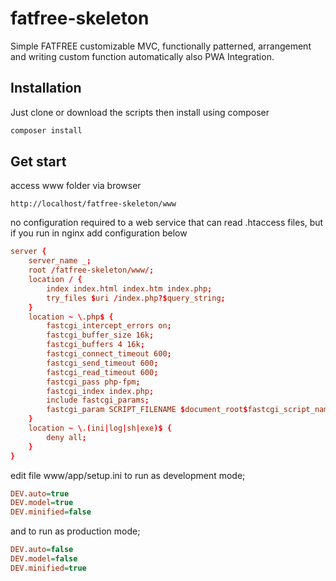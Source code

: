 # fatfree-skeleton
Simple FATFREE customizable MVC, functionally patterned, arrangement and writing custom function automatically also PWA Integration.
## Installation
Just clone or download the scripts then install using composer
```html
composer install
```
## Get start
access www folder via browser
```text
http://localhost/fatfree-skeleton/www 
```
no configuration required to a web service that can read .htaccess files, but if you run in nginx add configuration below
```conf
server {
    server_name _; 
    root /fatfree-skeleton/www/;    
    location / {
        index index.html index.htm index.php;      
        try_files $uri /index.php?$query_string;
    }
    location ~ \.php$ {
        fastcgi_intercept_errors on;
        fastcgi_buffer_size 16k;
        fastcgi_buffers 4 16k;
        fastcgi_connect_timeout 600;
        fastcgi_send_timeout 600;
        fastcgi_read_timeout 600;
        fastcgi_pass php-fpm;
        fastcgi_index index.php;
        include fastcgi_params;
        fastcgi_param SCRIPT_FILENAME $document_root$fastcgi_script_name;
    }
    location ~ \.(ini|log|sh|exe)$ {
        deny all;
    }
}
```
edit file www/app/setup.ini to run as development mode;
```ini
DEV.auto=true
DEV.model=true
DEV.minified=false
```
and to run as production mode;
```ini
DEV.auto=false
DEV.model=false
DEV.minified=true
```
